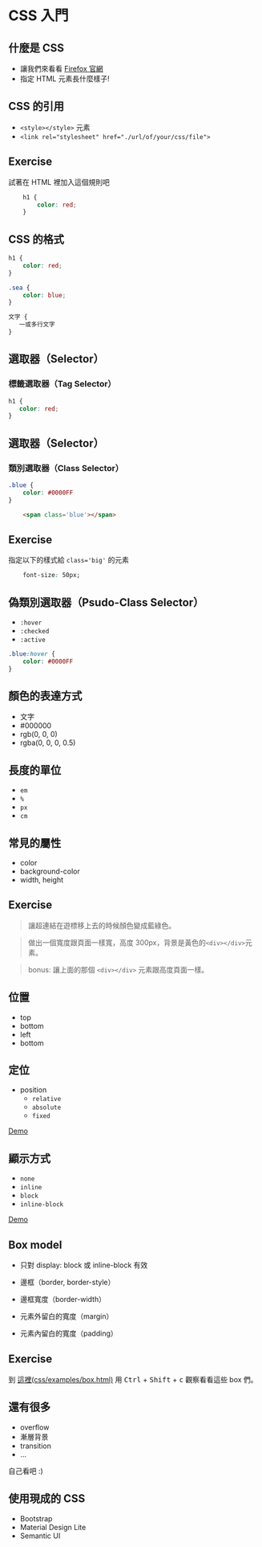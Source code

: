 # CSS 入門

## 什麼是 CSS

* 讓我們來看看 [Firefox 官網](https://www.mozilla.org/en-US/firefox/new/) 
* 指定 HTML 元素長什麼樣子! 

## CSS 的引用

* `<style></style>` 元素 
* `<link rel="stylesheet" href="./url/of/your/css/file">`

## Exercise

試著在 HTML 裡加入這個規則吧

```css
    h1 {
        color: red;
    }
```

## CSS 的格式

```css
h1 {
    color: red;
}

.sea {
    color: blue;
}
```

```css
文字 {
   一或多行文字
}
```

## 選取器（Selector）

### 標籤選取器（Tag Selector）

```css
h1 {
   color: red;
}
```

## 選取器（Selector）

### 類別選取器（Class Selector）

```css
.blue {
    color: #0000FF
}
```

```html
    <span class='blue'></span>
```

## Exercise

指定以下的樣式給 `class='big'` 的元素

```css
    font-size: 50px;
```


## 偽類別選取器（Psudo-Class Selector）

* `:hover` 
* `:checked`
* `:active`

```css
.blue:hover {
    color: #0000FF
}
```

## 顏色的表達方式

* 文字
* \#000000
* rgb(0, 0, 0)
* rgba(0, 0, 0, 0.5)


## 長度的單位

* `em`
* `%`
* `px`
* `cm`

## 常見的屬性

* color
* background-color
* width, height

## Exercise

> 讓超連結在遊標移上去的時候顏色變成藍綠色。

> 做出一個寬度跟頁面一樣寬，高度 300px，背景是黃色的`<div></div>`元素。

> bonus: 讓上面的那個 `<div></div>` 元素跟高度頁面一樣。

## 位置

* top
* bottom
* left
* bottom


## 定位

* position
    * `relative`
    * `absolute`
    * `fixed`

[Demo](../css/examples/position.html)


## 顯示方式

* `none`
* `inline`
* `block`
* `inline-block`

[Demo](../css/examples/display.html)

## Box model 

* 只對 display: block 或 inline-block 有效


* 邊框（border, border-style）
* 邊框寬度（border-width）
* 元素外留白的寬度（margin）
* 元素內留白的寬度（padding）

## Exercise

到 [這裡(css/examples/box.html)](../css/examples/box.html) 用 <kbd>Ctrl</kbd> + <kbd>Shift</kbd> + <kbd>c</kbd> 觀察看看這些 box 們。


## 還有很多

* overflow
* 漸層背景
* transition
* ...

自己看吧 :)

## 使用現成的 CSS

* Bootstrap
* Material Design Lite
* Semantic UI
